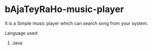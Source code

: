 # bAjaTeyRaHo-music-player
It is a Simple music player which can search song from your system.

Language used:
1. Java


